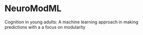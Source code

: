 # NeuroModML
Cognition in young adults: A machine learning approach in making predictions with a a focus on modularity
